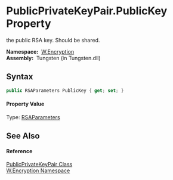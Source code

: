 PublicPrivateKeyPair.PublicKey Property
=======================================
   the public RSA key. Should be shared.

  **Namespace:**  [W.Encryption][1]  
  **Assembly:**  Tungsten (in Tungsten.dll)

Syntax
------

```csharp
public RSAParameters PublicKey { get; set; }
```

#### Property Value
Type: [RSAParameters][2]

See Also
--------

#### Reference
[PublicPrivateKeyPair Class][3]  
[W.Encryption Namespace][1]  

[1]: ../README.md
[2]: http://msdn.microsoft.com/en-us/library/ke2te33h
[3]: README.md